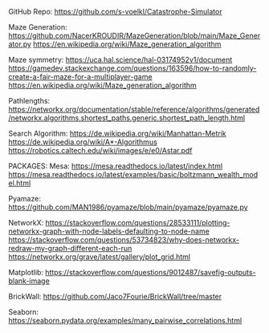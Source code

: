 GitHub Repo: https://github.com/s-voelkl/Catastrophe-Simulator

Maze Generation:
https://github.com/NacerKROUDIR/MazeGeneration/blob/main/Maze_Generator.py
https://en.wikipedia.org/wiki/Maze_generation_algorithm

Maze symmetry:
https://uca.hal.science/hal-03174952v1/document
https://gamedev.stackexchange.com/questions/163596/how-to-randomly-create-a-fair-maze-for-a-multiplayer-game
https://en.wikipedia.org/wiki/Maze_generation_algorithm

Pathlengths:
https://networkx.org/documentation/stable/reference/algorithms/generated/networkx.algorithms.shortest_paths.generic.shortest_path_length.html

Search Algorithm:
https://de.wikipedia.org/wiki/Manhattan-Metrik
https://de.wikipedia.org/wiki/A*-Algorithmus
https://robotics.caltech.edu/wiki/images/e/e0/Astar.pdf

PACKAGES:
Mesa:
https://mesa.readthedocs.io/latest/index.html
https://mesa.readthedocs.io/latest/examples/basic/boltzmann_wealth_model.html

Pyamaze:
https://github.com/MAN1986/pyamaze/blob/main/pyamaze/pyamaze.py

NetworkX:
https://stackoverflow.com/questions/28533111/plotting-networkx-graph-with-node-labels-defaulting-to-node-name
https://stackoverflow.com/questions/53734823/why-does-networkx-redraw-my-graph-different-each-run
https://networkx.org/grave/latest/gallery/plot_grid.html

Matplotlib:
https://stackoverflow.com/questions/9012487/savefig-outputs-blank-image

BrickWall:
https://github.com/Jaco7Fourie/BrickWall/tree/master

Seaborn:
https://seaborn.pydata.org/examples/many_pairwise_correlations.html
